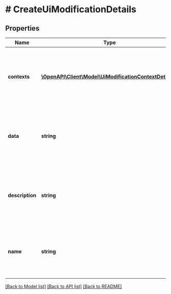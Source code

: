 # # CreateUiModificationDetails

## Properties

Name | Type | Description | Notes
------------ | ------------- | ------------- | -------------
**contexts** | [**\OpenAPI\Client\Model\UiModificationContextDetails[]**](UiModificationContextDetails.md) | List of contexts of the UI modification. The maximum number of contexts is 1000. | [optional]
**data** | **string** | The data of the UI modification. The maximum size of the data is 50000 characters. | [optional]
**description** | **string** | The description of the UI modification. The maximum length is 255 characters. | [optional]
**name** | **string** | The name of the UI modification. The maximum length is 255 characters. |

[[Back to Model list]](../../README.md#models) [[Back to API list]](../../README.md#endpoints) [[Back to README]](../../README.md)
